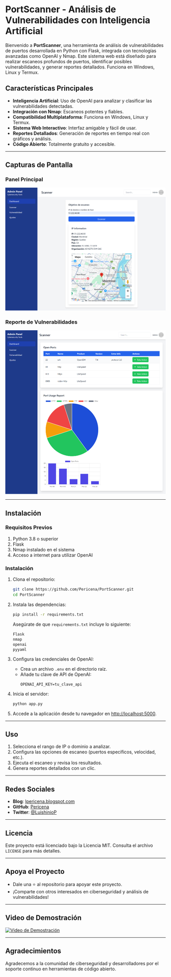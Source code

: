 # PortScanner - Análisis de Vulnerabilidades con Inteligencia Artificial

Bienvenido a **PortScanner**, una herramienta de análisis de vulnerabilidades de puertos desarrollada en Python con Flask, integrada con tecnologías avanzadas como OpenAI y Nmap. Este sistema web está diseñado para realizar escaneos profundos de puertos, identificar posibles vulnerabilidades, y generar reportes detallados. Funciona en Windows, Linux y Termux.

## Características Principales

- **Inteligencia Artificial**: Uso de OpenAI para analizar y clasificar las vulnerabilidades detectadas.
- **Integración con Nmap**: Escaneos potentes y fiables.
- **Compatibilidad Multiplataforma**: Funciona en Windows, Linux y Termux.
- **Sistema Web Interactivo**: Interfaz amigable y fácil de usar.
- **Reportes Detallados**: Generación de reportes en tiempo real con gráficos y análisis.
- **Código Abierto**: Totalmente gratuito y accesible.

---

## Capturas de Pantalla

### Panel Principal
![Captura de la Interfaz Principal](https://raw.githubusercontent.com/Pericena/PortScanner/refs/heads/main/screencapture/screencapture-127-0-0-1-5200-2024-12-29-19_29_35.png?token=GHSAT0AAAAAAC2CONRAHOLXYNNN2FMM7BQ4Z3UMSCQ)

### Reporte de Vulnerabilidades
![Reporte de Vulnerabilidades](https://raw.githubusercontent.com/Pericena/PortScanner/refs/heads/main/screencapture/screencapture-127-0-0-1-5200-scan-2024-12-29-19_33_20.png?token=GHSAT0AAAAAAC2CONRB4ATRQGF6TTQUGFWUZ3UMSEQ)

---

## Instalación

### Requisitos Previos
1. Python 3.8 o superior
2. Flask
3. Nmap instalado en el sistema
4. Acceso a internet para utilizar OpenAI

### Instalación

1. Clona el repositorio:
   ```bash
   git clone https://github.com/Pericena/PortScanner.git
   cd PortScanner
   ```

2. Instala las dependencias:
   ```bash
   pip install -r requirements.txt
   ```

   Asegúrate de que `requirements.txt` incluye lo siguiente:
   ```text
   Flask
   nmap
   openai
   pyyaml
   ```

3. Configura las credenciales de OpenAI:
   - Crea un archivo `.env` en el directorio raíz.
   - Añade tu clave de API de OpenAI:
     ```
     OPENAI_API_KEY=tu_clave_api
     ```

4. Inicia el servidor:
   ```bash
   python app.py
   ```

5. Accede a la aplicación desde tu navegador en [http://localhost:5000](http://localhost:5000).

---

## Uso

1. Selecciona el rango de IP o dominio a analizar.
2. Configura las opciones de escaneo (puertos específicos, velocidad, etc.).
3. Ejecuta el escaneo y revisa los resultados.
4. Genera reportes detallados con un clic.

---


## Redes Sociales

- **Blog**: [lpericena.blogspot.com](https://lpericena.blogspot.com)
- **GitHub**: [Pericena](https://github.com/Pericena)
- **Twitter**: [@LuishinioP](https://twitter.com/LuishinioP)

---

## Licencia

Este proyecto está licenciado bajo la Licencia MIT. Consulta el archivo `LICENSE` para más detalles.

---

## Apoya el Proyecto

- Dale una ⭐ al repositorio para apoyar este proyecto.
- ¡Comparte con otros interesados en ciberseguridad y análisis de vulnerabilidades!

---

## Video de Demostración

[![Video de Demostración](https://via.placeholder.com/800x400?text=Captura+de+Video)](https://www.youtube.com/watch?v=demo)

---

## Agradecimientos

Agradecemos a la comunidad de ciberseguridad y desarrolladores por el soporte continuo en herramientas de código abierto.

